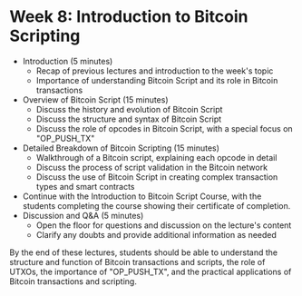 # Week 8: Introduction to Bitcoin Scripting

* Introduction (5 minutes)
  * Recap of previous lectures and introduction to the week's topic
  * Importance of understanding Bitcoin Script and its role in Bitcoin transactions
* Overview of Bitcoin Script (15 minutes)
  * Discuss the history and evolution of Bitcoin Script
  * Discuss the structure and syntax of Bitcoin Script
  * Discuss the role of opcodes in Bitcoin Script, with a special focus on "OP\_PUSH\_TX"
* Detailed Breakdown of Bitcoin Scripting (15 minutes)
  * Walkthrough of a Bitcoin script, explaining each opcode in detail
  * Discuss the process of script validation in the Bitcoin network
  * Discuss the use of Bitcoin Script in creating complex transaction types and smart contracts
* Continue with the Introduction to Bitcoin Script Course, with the students completing the course showing their certificate of completion.&#x20;
* Discussion and Q\&A (5 minutes)
  * Open the floor for questions and discussion on the lecture's content
  * Clarify any doubts and provide additional information as needed

By the end of these lectures, students should be able to understand the structure and function of Bitcoin transactions and scripts, the role of UTXOs, the importance of "OP\_PUSH\_TX", and the practical applications of Bitcoin transactions and scripting.

